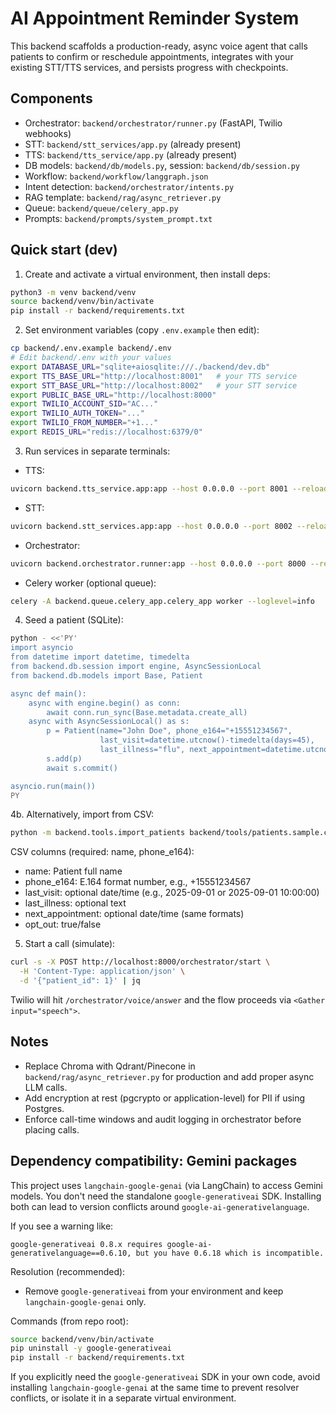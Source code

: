 # AI Appointment Reminder System

This backend scaffolds a production-ready, async voice agent that calls patients to confirm or reschedule appointments, integrates with your existing STT/TTS services, and persists progress with checkpoints.

## Components
- Orchestrator: `backend/orchestrator/runner.py` (FastAPI, Twilio webhooks)
- STT: `backend/stt_services/app.py` (already present)
- TTS: `backend/tts_service/app.py` (already present)
- DB models: `backend/db/models.py`, session: `backend/db/session.py`
- Workflow: `backend/workflow/langgraph.json`
- Intent detection: `backend/orchestrator/intents.py`
- RAG template: `backend/rag/async_retriever.py`
- Queue: `backend/queue/celery_app.py`
- Prompts: `backend/prompts/system_prompt.txt`

## Quick start (dev)
1. Create and activate a virtual environment, then install deps:

```zsh
python3 -m venv backend/venv
source backend/venv/bin/activate
pip install -r backend/requirements.txt
```

2. Set environment variables (copy `.env.example` then edit):

```zsh
cp backend/.env.example backend/.env
# Edit backend/.env with your values
export DATABASE_URL="sqlite+aiosqlite:///./backend/dev.db"
export TTS_BASE_URL="http://localhost:8001"   # your TTS service
export STT_BASE_URL="http://localhost:8002"   # your STT service
export PUBLIC_BASE_URL="http://localhost:8000"
export TWILIO_ACCOUNT_SID="AC..."
export TWILIO_AUTH_TOKEN="..."
export TWILIO_FROM_NUMBER="+1..."
export REDIS_URL="redis://localhost:6379/0"
```

3. Run services in separate terminals:

- TTS:
```zsh
uvicorn backend.tts_service.app:app --host 0.0.0.0 --port 8001 --reload
```
- STT:
```zsh
uvicorn backend.stt_services.app:app --host 0.0.0.0 --port 8002 --reload
```
- Orchestrator:
```zsh
uvicorn backend.orchestrator.runner:app --host 0.0.0.0 --port 8000 --reload
```
- Celery worker (optional queue):
```zsh
celery -A backend.queue.celery_app.celery_app worker --loglevel=info
```

4. Seed a patient (SQLite):

```zsh
python - <<'PY'
import asyncio
from datetime import datetime, timedelta
from backend.db.session import engine, AsyncSessionLocal
from backend.db.models import Base, Patient

async def main():
    async with engine.begin() as conn:
        await conn.run_sync(Base.metadata.create_all)
    async with AsyncSessionLocal() as s:
        p = Patient(name="John Doe", phone_e164="+15551234567",
                    last_visit=datetime.utcnow()-timedelta(days=45),
                    last_illness="flu", next_appointment=datetime.utcnow()+timedelta(days=2))
        s.add(p)
        await s.commit()

asyncio.run(main())
PY
```

4b. Alternatively, import from CSV:

```zsh
python -m backend.tools.import_patients backend/tools/patients.sample.csv
```

CSV columns (required: name, phone_e164):
- name: Patient full name
- phone_e164: E.164 format number, e.g., +15551234567
- last_visit: optional date/time (e.g., 2025-09-01 or 2025-09-01 10:00:00)
- last_illness: optional text
- next_appointment: optional date/time (same formats)
- opt_out: true/false

5. Start a call (simulate):

```zsh
curl -s -X POST http://localhost:8000/orchestrator/start \
  -H 'Content-Type: application/json' \
  -d '{"patient_id": 1}' | jq
```

Twilio will hit `/orchestrator/voice/answer` and the flow proceeds via `<Gather input="speech">`.

## Notes
- Replace Chroma with Qdrant/Pinecone in `backend/rag/async_retriever.py` for production and add proper async LLM calls.
- Add encryption at rest (pgcrypto or application-level) for PII if using Postgres.
- Enforce call-time windows and audit logging in orchestrator before placing calls.

## Dependency compatibility: Gemini packages
This project uses `langchain-google-genai` (via LangChain) to access Gemini models. You don't need the standalone `google-generativeai` SDK. Installing both can lead to version conflicts around `google-ai-generativelanguage`.

If you see a warning like:

```
google-generativeai 0.8.x requires google-ai-generativelanguage==0.6.10, but you have 0.6.18 which is incompatible.
```

Resolution (recommended):
- Remove `google-generativeai` from your environment and keep `langchain-google-genai` only.

Commands (from repo root):

```zsh
source backend/venv/bin/activate
pip uninstall -y google-generativeai
pip install -r backend/requirements.txt
```

If you explicitly need the `google-generativeai` SDK in your own code, avoid installing `langchain-google-genai` at the same time to prevent resolver conflicts, or isolate it in a separate virtual environment.

